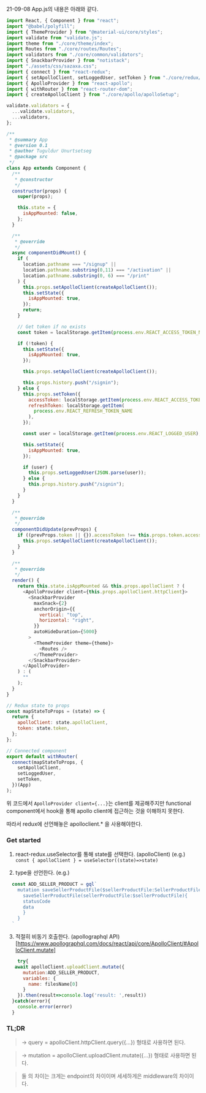 21-09-08 App.js의 내용은 아래와 같다.

```js
import React, { Component } from "react";
import "@babel/polyfill";
import { ThemeProvider } from "@material-ui/core/styles";
import validate from "validate.js";
import theme from "./core/theme/index";
import Routes from "./core/routes/Routes";
import validators from "./core/common/validators";
import { SnackbarProvider } from "notistack";
import "./assets/css/sazaxa.css";
import { connect } from "react-redux";
import { setApolloClient, setLoggedUser, setToken } from "./core/redux/Redux";
import { ApolloProvider } from "react-apollo";
import { withRouter } from "react-router-dom";
import { createApolloClient } from "./core/apollo/apolloSetup";

validate.validators = {
  ...validate.validators,
  ...validators,
};

/**
 * @summary App
 * @version 0.1
 * @author Tuguldur Unurtsetseg
 * @package src
 */
class App extends Component {
  /**
   * @constructor
   */
  constructor(props) {
    super(props);

    this.state = {
      isAppMounted: false,
    };
  }

  /**
   * @override
   */
  async componentDidMount() {
    if (
      location.pathname === "/signup" ||
      location.pathname.substring(0,11) === "/activation" ||
      location.pathname.substring(0, 6) === "/print"
    ) {
      this.props.setApolloClient(createApolloClient());
      this.setState({
        isAppMounted: true,
      });
      return;
    }

    // Get token if no exists
    const token = localStorage.getItem(process.env.REACT_ACCESS_TOKEN_NAME);

    if (!token) {
      this.setState({
        isAppMounted: true,
      });

      this.props.setApolloClient(createApolloClient());

      this.props.history.push("/signin");
    } else {
      this.props.setToken({
        accessToken: localStorage.getItem(process.env.REACT_ACCESS_TOKEN_NAME),
        refreshToken: localStorage.getItem(
          process.env.REACT_REFRESH_TOKEN_NAME
        ),
      });

      const user = localStorage.getItem(process.env.REACT_LOGGED_USER);

      this.setState({
        isAppMounted: true,
      });

      if (user) {
        this.props.setLoggedUser(JSON.parse(user));
      } else {
        this.props.history.push("/signin");
      }
    }
  }

  /**
   * @override
   */
  componentDidUpdate(prevProps) {
    if ((prevProps.token || {}).accessToken !== this.props.token.accessToken) {
      this.props.setApolloClient(createApolloClient());
    }
  }

  /**
   * @override
   */
  render() {
    return this.state.isAppMounted && this.props.apolloClient ? (
      <ApolloProvider client={this.props.apolloClient.httpClient}>
        <SnackbarProvider
          maxSnack={2}
          anchorOrigin={{
            vertical: "top",
            horizontal: "right",
          }}
          autoHideDuration={5000}
        >
          <ThemeProvider theme={theme}>
            <Routes />
          </ThemeProvider>
        </SnackbarProvider>
      </ApolloProvider>
    ) : (
      ""
    );
  }
}

// Redux state to props
const mapStateToProps = (state) => {
  return {
    apolloClient: state.apolloClient,
    token: state.token,
  };
};

// Connected component
export default withRouter(
  connect(mapStateToProps, {
    setApolloClient,
    setLoggedUser,
    setToken,
  })(App)
);


```

위 코드에서 `ApolloProvider client={...}`는 client를 제공해주지만
functional component에서 hook을 통해 apollo client에 접근하는 것을 이해하지 못한다.


따라서 redux에 선언해놓은 apolloclient.* 을 사용해야한다.


### Get started

1. react-redux.useSelector를 통해 state를 선택한다. (apolloClient) (e.g.)
`const { apolloClient } = useSelector((state)=>state)`

2. type을 선언한다. (e.g.)
```js
  const ADD_SELLER_PRODUCT = gql`
    mutation saveSellerProductFile($sellerProductFile:SellerProductFileInput){
      saveSellerProductFile(sellerProductFile:$sellerProductFile){
      statusCode
      data 
      }
    }
  `
```
3. 적절히 비동기 호출한다. (apollographql API)[https://www.apollographql.com/docs/react/api/core/ApolloClient/#ApolloClient.mutate]
```js
    try{
   await apolloClient.uploadClient.mutate({
      mutation:ADD_SELLER_PRODUCT,
      variables: {
        name: filesName[0]
      }
    }).then(result=>console.log('result: ',result))
  }catch(error){
    console.error(error)
  }
```

### TL;DR
> -> query = apolloClient.httpClient.query({...}) 형태로 사용하면 된다.

> -> mutation = apolloClient.uploadClient.mutate({...}) 형태로 사용하면 된다.

> 둘 의 차이는 크게는 endpoint의 차이이며 세세하게은 middleware의 차이이다.

